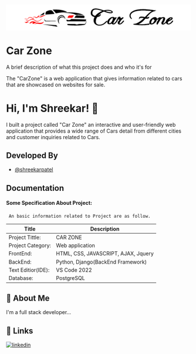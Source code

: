 
<img style="display: block;-webkit-user-select: none;margin: auto;background-color: hsl(0, 0%, 90%);transition: background-color 300ms;" src="https://raw.githubusercontent.com/shreekarpatel/CarZone-Python-Django/main/static/img/logos/black-logo.png">




# Car Zone

A brief description of what this project does and who it's for

The "CarZone" is a web application that gives information related to cars that are showcased on websites for sale.


# Hi, I'm Shreekar! 👋

I built a project called "Car Zone" an interactive and user-friendly web application that provides a wide range of Cars detail from different cities and customer inquiries related to Cars. 


## Developed By

- [@shreekarpatel](https://github.com/shreekarpatel)


## Documentation

#### Some Specification About Project:

```http
 An basic information related to Project are as follow.
```

| Title  | Description |
| ------------- | ------------- |
| Project Tittle:  | CAR ZONE  |
| Project Category:| Web application  |
| FrontEnd:  | HTML, CSS, JAVASCRIPT, AJAX, Jquery  |
| BackEnd:   | Python, Django(BackEnd Framework)    |
| Text Editior(IDE):   | VS Code 2022  |
| Database:  | PostgreSQL  |




## 🚀 About Me
I'm a full stack developer...


## 🔗 Links
[![linkedin](https://img.shields.io/badge/linkedin-0A66C2?style=for-the-badge&logo=linkedin&logoColor=white)](https://www.linkedin.com/in/shreekar-patel-2b0bb221a/)



